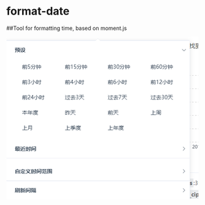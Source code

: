 # format-date
##Tool for formatting time, based on moment.js

![Image text](https://github.com/constW/format-date/blob/master/img-folder/4A91198E-2E01-4d59-ADF6-2A23BA13897A.png)


